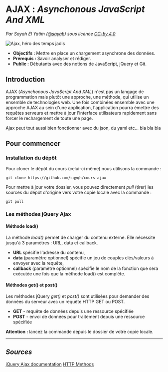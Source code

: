 # AJAX : *Asynchonous JavaScript And XML*
*Par Sayah El Yatim ([@sqyqh](https://github.com/sqyqh "GitHub - Sayah El Yatim")) sous licence [CC-by 4.0](LICENSE.md)*

![Ajax, héro des temps jadis](assets/ajax.jpg "Ajax, héro des temps jadis")

- **Objectifs :** Mettre en place un chargement asynchrone des données.
- **Prérequis :** Savoir analyser et rédiger.
- **Public :** Débutants avec des notions de JavaScript, jQuery et Git.

## Introduction
AJAX (*Asynchonous JavaScript And XML*) n'est pas un langage de programmation mais plutôt une approche, une méthode, qui utilise un ensemble de technologies web. Une fois combinées ensemble avec une approche AJAX au sein d'une application, l'application pourra émettre des requêtes serveurs et mettre à jour l'interface utilisateurs rapidement sans forcer le rechargement de toute une page.

Ajax peut tout aussi bien fonctionner avec du json, du yaml etc...
bla bla bla

## Pour commencer
### Installation du dépôt
Pour cloner le dépôt du cours (celui-ci même) nous utilisons la commande :

```shell
git clone https://github.com/sqyqh/cours-ajax
```

Pour mettre à jour votre dossier, vous pouvez directement *pull* (tirer) les sources du dépôt d'origine vers votre copie locale avec la commande :

```shell
git pull
```
### Les méthodes jQuery Ajax
#### Méthode load()
La méthode *load()* permet de charger du contenu externe. Elle nécessite jusqu'à 3 paramètres : URL, data et callback.

- **URL** spécifie l'adresse du contenu,
- **data** (paramètre optionnel) spécifie un jeu de couples clés/valeurs à envoyer avec la requête,
- **callback** (paramètre optionnel) spécifie le nom de la fonction que sera exécutée une fois que la méthode load() est complète.



#### Méthodes get() et post()
Les méthodes jQuery *get()* et *post()* sont utilisées pour demander des données du serveur avec un requête HTTP GET ou POST.

- **GET** - requête de données depuis une ressource spécifiée
- **POST** - envoi de données pour traitement depuis une ressource spécifiée






**Attention :** lancez la commande depuis le dossier de votre copie locale.



---

## *Sources*
[jQuery Ajax documentation](https://api.jquery.com/category/ajax/)
[HTTP Methods](https://www.w3schools.com/tags/ref_httpmethods.asp)














<!-- ```JavaScript
<html>
    <head>
        <script type="text/javascript" src="jquery/jquery.js"></script>
    </head>
    <body>
        <form>
            <input type="text" placeholder="Votre recherche..." name="search" />
        </form>
        <ul id="results">
        </ul>
        <script>
            $('[name="search"]').on('input', function(){
                $.ajax({
                    url:'https://api.github.com/search/repositories',
                    type: 'get',
                    dataType: 'json',
                    data: 'q='+encodeURI($(this).val())
                }).success(function(data){
                    $('#results').html('');
                    var items = data.items;
                    items.forEach(function(el){
                        $('#results').append($('<li>').text(el.full_name));
                    });
                });
            });
        </script>
    </body>
</html>
``` -->
